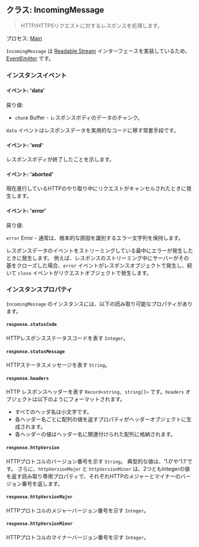 ## クラス: IncomingMessage

> HTTP/HTTPSリクエストに対するレスポンスを処理します。

プロセス: [Main](../glossary.md#main-process)

`IncomingMessage` は [Readable Stream](https://nodejs.org/api/stream.html#stream_readable_streams) インターフェースを実装しているため、[EventEmitter](https://nodejs.org/api/events.html#events_class_eventemitter) です。

### インスタンスイベント

#### イベント: 'data'

戻り値:

* `chunk` Buffer - レスポンスボディのデータのチャンク。

`data` イベントはレスポンスデータを実用的なコードに移す常套手段です。

#### イベント: 'end'

レスポンスボディが終了したことを示します。

#### イベント: 'aborted'

現在進行しているHTTPのやり取り中にリクエストがキャンセルされたときに発生します。

#### イベント: 'error'

戻り値:

`error` Error - 通常は、根本的な原因を識別するエラー文字列を保持します。

レスポンスデータのイベントをストリーミングしている最中にエラーが発生したときに発生します。 例えば、レスポンスのストリーミング中にサーバーがその基をクローズした場合、`error` イベントがレスポンスオブジェクトで発生し、続いて `close` イベントがリクエストオブジェクトで発生します。

### インスタンスプロパティ

`IncomingMessage` のインスタンスには、以下の読み取り可能なプロパティがあります。

#### `response.statusCode`

HTTPレスポンスステータスコードを表す `Integer`。

#### `response.statusMessage`

HTTPステータスメッセージを表す `String`。

#### `response.headers`

HTTP レスポンスヘッダーを表す `Record<string, string[]>` です。`headers` オブジェクトは以下のようにフォーマットされます。

* すべてのヘッダ名は小文字です。
* 各ヘッダー名ごとに配列の値を返すプロパティがヘッダーオブジェクトに生成されます。
* 各ヘッダーの値はヘッダー名に関連付けられた配列に格納されます。

#### `response.httpVersion`

HTTPプロトコルのバージョン番号を示す `String`。 典型的な値は、'1.0'や'1.1'です。 さらに、`httpVersionMajor` と `httpVersionMinor` は、2つともIntegerの値を返す読み取り専用プロパティで、それぞれHTTPのメジャーとマイナーのバージョン番号を返します。

#### `response.httpVersionMajor`

HTTPプロトコルのメジャーバージョン番号を示す `Integer`。

#### `response.httpVersionMinor`

HTTPプロトコルのマイナーバージョン番号を示す `Integer`。
